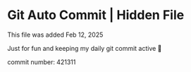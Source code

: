 # Git Auto Commit | Hidden File

This file was added Feb 12, 2025

Just for fun and keeping my daily git commit active 🤪

commit number: 421311
